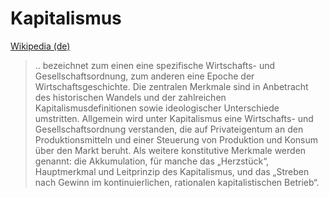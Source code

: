 
# Kapitalismus

<a target="_blank" href="https://de.wikipedia.org/wiki/Kapitalismus">Wikipedia (de)</a>   

> .. bezeichnet zum einen eine spezifische Wirtschafts- und Gesellschaftsordnung, zum anderen eine Epoche der Wirtschaftsgeschichte. Die zentralen Merkmale sind in Anbetracht des historischen Wandels und der zahlreichen Kapitalismusdefinitionen sowie ideologischer Unterschiede umstritten. Allgemein wird unter Kapitalismus eine Wirtschafts- und Gesellschaftsordnung verstanden, die auf Privateigentum an den Produktionsmitteln und einer Steuerung von Produktion und Konsum über den Markt beruht. Als weitere konstitutive Merkmale werden genannt: die Akkumulation, für manche das „Herzstück“, Hauptmerkmal und Leitprinzip des Kapitalismus, und das „Streben nach Gewinn im kontinuierlichen, rationalen kapitalistischen Betrieb“.
